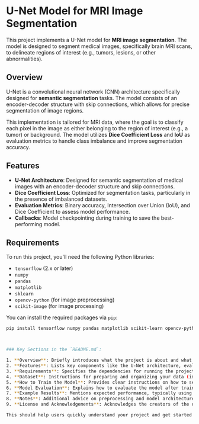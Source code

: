 # U-Net Model for MRI Image Segmentation

This project implements a U-Net model for **MRI image segmentation**. The model is designed to segment medical images, specifically brain MRI scans, to delineate regions of interest (e.g., tumors, lesions, or other abnormalities).

## Overview

U-Net is a convolutional neural network (CNN) architecture specifically designed for **semantic segmentation** tasks. The model consists of an encoder-decoder structure with skip connections, which allows for precise segmentation of image regions.

This implementation is tailored for MRI data, where the goal is to classify each pixel in the image as either belonging to the region of interest (e.g., a tumor) or background. The model utilizes **Dice Coefficient Loss** and **IoU** as evaluation metrics to handle class imbalance and improve segmentation accuracy.

## Features

- **U-Net Architecture**: Designed for semantic segmentation of medical images with an encoder-decoder structure and skip connections.
- **Dice Coefficient Loss**: Optimized for segmentation tasks, particularly in the presence of imbalanced datasets.
- **Evaluation Metrics**: Binary accuracy, Intersection over Union (IoU), and Dice Coefficient to assess model performance.
- **Callbacks**: Model checkpointing during training to save the best-performing model.

## Requirements

To run this project, you'll need the following Python libraries:

- `tensorflow` (2.x or later)
- `numpy`
- `pandas`
- `matplotlib`
- `sklearn`
- `opencv-python` (for image preprocessing)
- `scikit-image` (for image processing)

You can install the required packages via `pip`:

```bash
pip install tensorflow numpy pandas matplotlib scikit-learn opencv-python scikit-image



### Key Sections in the `README.md`:

1. **Overview**: Briefly introduces what the project is about and what it does.
2. **Features**: Lists key components like the U-Net architecture, evaluation metrics, and model training callbacks.
3. **Requirements**: Specifies the dependencies for running the project.
4. **Dataset**: Instructions for preparing and organizing your data (images and masks).
5. **How to Train the Model**: Provides clear instructions on how to set up and train the model, including running the training script.
6. **Model Evaluation**: Explains how to evaluate the model after training.
7. **Example Results**: Mentions expected performance, typically using Dice Coefficient or IoU.
8. **Notes**: Additional advice on preprocessing and model architecture.
9. **License and Acknowledgements**: Acknowledges the creators of the original U-Net model and includes licensing information.

This should help users quickly understand your project and get started with training their own MRI segmentation model!
